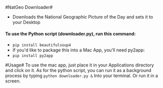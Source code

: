 #NatGeo Downloader#

* Downloads the National Geographic Picture of the Day and sets it to your Desktop  

#### To use the Python script (downloader.py), run this command: ####
* `pip install beautifulsoup4`
* If you'd like to package this into a Mac App, you'll need py2app:
* `pip install py2app`


#Usage#
To use the mac app, just place it in your Applications directory and click on it. As for the python script, you can run it as a background process by typing
`python downloader.py &` Into your terminal. Or run it in a screen.

